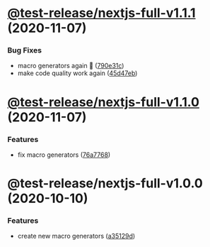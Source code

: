 # [@test-release/nextjs-full-v1.1.1](https://github.com/developer239/test-release/compare/@test-release/nextjs-full-v1.1.0...@test-release/nextjs-full-v1.1.1) (2020-11-07)


### Bug Fixes

* macro generators again 🤯 ([790e31c](https://github.com/developer239/test-release/commit/790e31c3506e24180bbf8b67fda01bf2b3732ff4))
* make code quality work again ([45d47eb](https://github.com/developer239/test-release/commit/45d47eb253a5bf2010f65c01eaa513a146258124))

# [@test-release/nextjs-full-v1.1.0](https://github.com/developer239/test-release/compare/@test-release/nextjs-full-v1.0.0...@test-release/nextjs-full-v1.1.0) (2020-11-07)


### Features

* fix macro generators ([76a7768](https://github.com/developer239/test-release/commit/76a77680f4e1102de9b9b7d900ac6dfbce9a9291))

# @test-release/nextjs-full-v1.0.0 (2020-10-10)


### Features

* create new macro generators ([a35129d](https://github.com/developer239/test-release/commit/a35129dd86ba45bd7d10db22598a8b77d83b5a1b))
